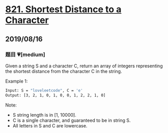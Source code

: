 # [821. Shortest Distance to a Character](https://leetcode.com/problems/shortest-distance-to-a-character/)

## 2019/08/16

### 题目 💗[medium]

Given a string S and a character C, return an array of integers representing the shortest distance from the character C in the string.

Example 1:

```bash
Input: S = "loveleetcode", C = 'e'
Output: [3, 2, 1, 0, 1, 0, 0, 1, 2, 2, 1, 0]
```

Note:

- S string length is in [1, 10000].
- C is a single character, and guaranteed to be in string S.
- All letters in S and C are lowercase.
